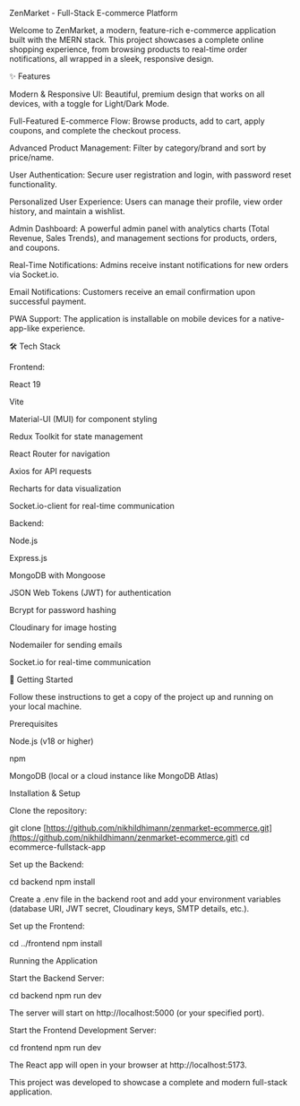 ZenMarket - Full-Stack E-commerce Platform

Welcome to ZenMarket, a modern, feature-rich e-commerce application built with the MERN stack. This project showcases a complete online shopping experience, from browsing products to real-time order notifications, all wrapped in a sleek, responsive design.

✨ Features

Modern & Responsive UI: Beautiful, premium design that works on all devices, with a toggle for Light/Dark Mode.

Full-Featured E-commerce Flow: Browse products, add to cart, apply coupons, and complete the checkout process.

Advanced Product Management: Filter by category/brand and sort by price/name.

User Authentication: Secure user registration and login, with password reset functionality.

Personalized User Experience: Users can manage their profile, view order history, and maintain a wishlist.

Admin Dashboard: A powerful admin panel with analytics charts (Total Revenue, Sales Trends), and management sections for products, orders, and coupons.

Real-Time Notifications: Admins receive instant notifications for new orders via Socket.io.

Email Notifications: Customers receive an email confirmation upon successful payment.

PWA Support: The application is installable on mobile devices for a native-app-like experience.

🛠️ Tech Stack

Frontend:

React 19

Vite

Material-UI (MUI) for component styling

Redux Toolkit for state management

React Router for navigation

Axios for API requests

Recharts for data visualization

Socket.io-client for real-time communication

Backend:

Node.js

Express.js

MongoDB with Mongoose

JSON Web Tokens (JWT) for authentication

Bcrypt for password hashing

Cloudinary for image hosting

Nodemailer for sending emails

Socket.io for real-time communication

🚀 Getting Started

Follow these instructions to get a copy of the project up and running on your local machine.

Prerequisites

Node.js (v18 or higher)

npm

MongoDB (local or a cloud instance like MongoDB Atlas)

Installation & Setup

Clone the repository:

git clone [https://github.com/nikhildhimann/zenmarket-ecommerce.git](https://github.com/nikhildhimann/zenmarket-ecommerce.git)
cd ecommerce-fullstack-app


Set up the Backend:

cd backend
npm install


Create a .env file in the backend root and add your environment variables (database URI, JWT secret, Cloudinary keys, SMTP details, etc.).

Set up the Frontend:

cd ../frontend
npm install


Running the Application

Start the Backend Server:

cd backend
npm run dev


The server will start on http://localhost:5000 (or your specified port).

Start the Frontend Development Server:

cd frontend
npm run dev


The React app will open in your browser at http://localhost:5173.

This project was developed to showcase a complete and modern full-stack application.